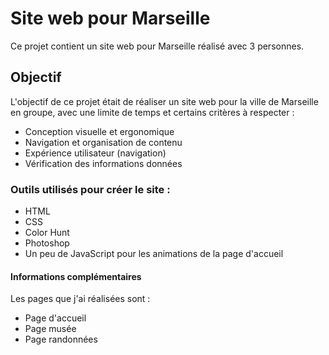 # Site web pour Marseille

Ce projet contient un site web pour Marseille réalisé avec 3 personnes.

## Objectif

L'objectif de ce projet était de réaliser un site web pour la ville de Marseille en groupe, avec une limite de temps et certains critères à respecter :

- Conception visuelle et ergonomique
- Navigation et organisation de contenu
- Expérience utilisateur (navigation)
- Vérification des informations données

### Outils utilisés pour créer le site :

- HTML
- CSS
- Color Hunt
- Photoshop
- Un peu de JavaScript pour les animations de la page d'accueil

#### Informations complémentaires

Les pages que j'ai réalisées sont :

- Page d'accueil
- Page musée
- Page randonnées
